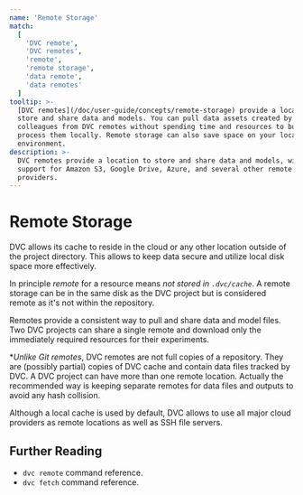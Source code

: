 ```yaml
---
name: 'Remote Storage'
match:
  [
    'DVC remote',
    'DVC remotes',
    'remote',
    'remote storage',
    'data remote',
    'data remotes'
  ]
tooltip: >-
  [DVC remotes](/doc/user-guide/concepts/remote-storage) provide a location to
  store and share data and models. You can pull data assets created by
  colleagues from DVC remotes without spending time and resources to build or
  process them locally. Remote storage can also save space on your local
  environment.
description: >-
  DVC remotes provide a location to store and share data and models, with
  support for Amazon S3, Google Drive, Azure, and several other remote storage
  providers.
---
```


<!-- keywords: remote data storage, machine learning model storage, data science collaboration tool, manage external datasets, cloud storage version control, machine learning model management framework, data warehouse, (combine "azure", "s3", or "gcp" with "ML pipeline") -->

# Remote Storage

DVC allows its <abbr>cache</abbr> to reside in the cloud or any other location
outside of the project directory. This allows to keep data secure and utilize
local disk space more effectively.

In principle _remote_ for a resource means _not stored in `.dvc/cache`_. A
remote storage can be in the same disk as the DVC project but is considered
remote as it's not within the <abbr>repository</abbr>.

Remotes provide a consistent way to pull and share data and model files. Two DVC
projects can share a single remote and download only the immediately required
resources for their experiments.

\*_Unlike Git remotes_, DVC remotes are not full copies of a repository. They
are (possibly partial) copies of <abbr>DVC cache</abbr> and contain data files
tracked by DVC. A DVC project can have more than one remote location. Actually
the recommended way is keeping separate remotes for data files and outputs to
avoid any hash collision.

Although a local cache is used by default, DVC allows to use all major cloud
providers as remote locations as well as SSH file servers.

## Further Reading

- `dvc remote` command reference.
- `dvc fetch` command reference.
